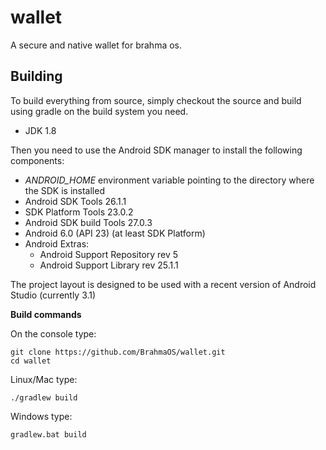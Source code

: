 # wallet
A secure and native wallet for brahma os.

## Building
To build everything from source, simply checkout the source and build using gradle on the build system you need.

 - JDK 1.8
 
Then you need to use the Android SDK manager to install the following components:

- *ANDROID_HOME* environment variable pointing to the directory where the SDK is installed
- Android SDK Tools 26.1.1
- SDK Platform Tools 23.0.2
- Android SDK build Tools 27.0.3
- Android 6.0 (API 23) (at least SDK Platform)
- Android Extras:
  - Android Support Repository rev 5
  - Android Support Library rev 25.1.1

The project layout is designed to be used with a recent version of Android Studio (currently 3.1)

**Build commands**

On the console type:

```
git clone https://github.com/BrahmaOS/wallet.git
cd wallet
```

Linux/Mac type:

```
./gradlew build
```

Windows type:

```
gradlew.bat build
```
